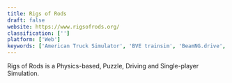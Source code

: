 ```yaml
---
title: Rigs of Rods
draft: false 
website: https://www.rigsofrods.org/
classification: ['']
platform: ['Web']
keywords: ['American Truck Simulator', 'BVE trainsim', 'BeamNG.drive', 'Epic Astro Story', 'FlightGear', 'GEFS', 'GL-117', 'Google Earth VR', 'Lincity-NG', 'Microsoft Expression Web', 'Microsoft Flight', 'Open Rails', 'Orbiter', 'SPINTIRES', 'SimCity BuildIt', 'Simutrans', 'Towtruck Simulator 2015', 'Transport Giant', 'YS Flight Simulator', 'openBVE']
---
```

Rigs of Rods is a Physics-based, Puzzle, Driving and Single-player Simulation.